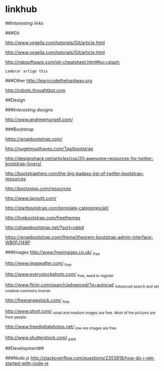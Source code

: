 linkhub
=======

##*Interesting links*

###Git

http://www.vogella.com/tutorials/Git/article.html

http://www.vogella.com/tutorials/Git/article.html

http://ndpsoftware.com/git-cheatsheet.html#loc=stash;

    Lembrar artigo this

###Other
http://learncodethehardway.org

http://robots.thoughtbot.com


##Design

###*Interesting designs*

http://www.andrewmunsell.com/

###Bootstrap

https://wrapbootstrap.com/

http://nugetmusthaves.com/Tag/bootstrap

http://designshack.net/articles/css/20-awesome-resources-for-twitter-bootstrap-lovers/

http://bootstraphero.com/the-big-badass-list-of-twitter-bootstrap-resources

http://bootsnipp.com/resources

http://www.layoutit.com/

http://startbootstrap.com/template-categories/all/

http://livebootstrap.com/freethemes

http://shapebootstrap.net/?sort=rated

https://wrapbootstrap.com/theme/theorem-bootstrap-admin-interface-WB0FJ149P

###Images
http://www.freeimages.co.uk/ <sub>free</sub>

http://www.imageafter.com/ <sub>free</sub>

http://www.everystockphoto.com/ <sub>free, need to register</sub>

http://www.flickr.com/search/advanced/?q=autocad <sub>Advanced search and set creative commons license</sub>

http://freerangestock.com/ <sub>free</sub>

http://www.photl.com/ <sub>small and medium images are free. Most of the pictures are from people</sub>

http://www.freedigitalphotos.net/ <sub>low-res images are free</sub>

http://www.shutterstock.com/ <sub>paid</sub>


##Development##

###*Node.js*
http://stackoverflow.com/questions/2353818/how-do-i-get-started-with-node-js
